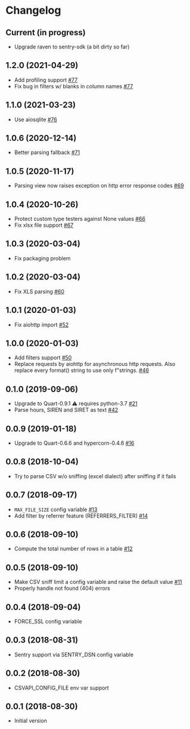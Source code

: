 # Changelog

## Current (in progress)

- Upgrade raven to sentry-sdk (a bit dirty so far)

## 1.2.0 (2021-04-29)

- Add profiling support [#77](https://github.com/etalab/csvapi/pull/77)
- Fix bug in filters w/ blanks in column names [#77](https://github.com/etalab/csvapi/pull/77)

## 1.1.0 (2021-03-23)

- Use aiosqlite [#76](https://github.com/etalab/csvapi/pull/76)

## 1.0.6 (2020-12-14)

- Better parsing fallback [#71](https://github.com/etalab/csvapi/pull/71)

## 1.0.5 (2020-11-17)

- Parsing view now raises exception on http error response codes [#69](https://github.com/etalab/csvapi/pull/69)

## 1.0.4 (2020-10-26)

- Protect custom type testers against None values [#66](https://github.com/etalab/csvapi/pull/66)
- Fix xlsx file support [#67](https://github.com/etalab/csvapi/pull/67)

## 1.0.3 (2020-03-04)

- Fix packaging problem

## 1.0.2 (2020-03-04)

- Fix XLS parsing [#60](https://github.com/etalab/csvapi/pull/60)

## 1.0.1 (2020-01-03)

- Fix aiohttp import [#52](https://github.com/etalab/csvapi/pull/52)

## 1.0.0 (2020-01-03)

- Add filters support [#50](https://github.com/etalab/csvapi/pull/50)
- Replace requests by aiohttp for asynchronous http requests. Also replace every format() string to use only f"strings. [#46](https://github.com/etalab/csvapi/pull/46)

## 0.1.0 (2019-09-06)

- Upgrade to Quart-0.9.1 :warning: requires python-3.7 [#21](https://github.com/opendatateam/csvapi/pull/21)
- Parse hours, SIREN and SIRET as text [#42](https://github.com/opendatateam/csvapi/pull/42)

## 0.0.9 (2019-01-18)

- Upgrade to Quart-0.6.6 and hypercorn-0.4.6 [#16](https://github.com/opendatateam/csvapi/pull/16)

## 0.0.8 (2018-10-04)

- Try to parse CSV w/o sniffing (excel dialect) after sniffing if it fails

## 0.0.7 (2018-09-17)

- `MAX_FILE_SIZE` config variable [#13](https://github.com/opendatateam/csvapi/pull/13)
- Add filter by referrer feature (REFERRERS_FILTER) [#14](https://github.com/opendatateam/csvapi/pull/14)

## 0.0.6 (2018-09-10)

- Compute the total number of rows in a table [#12](https://github.com/opendatateam/csvapi/pull/12)

## 0.0.5 (2018-09-10)

- Make CSV sniff limit a config variable and raise the default value [#11](https://github.com/opendatateam/csvapi/pull/11)
- Properly handle not found (404) errors

## 0.0.4 (2018-09-04)

- FORCE_SSL config variable

## 0.0.3 (2018-08-31)

- Sentry support via SENTRY_DSN config variable

## 0.0.2 (2018-08-30)

- CSVAPI_CONFIG_FILE env var support

## 0.0.1 (2018-08-30)

- Initial version
